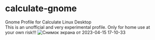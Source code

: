 # calculate-gnome
Gnome Profile for Calculate Linux Desktop  
This is an unofficial and very experimental profile. Only for home use at your own risk!!!
![Снимок экрана от 2023-04-15 17-10-33](https://user-images.githubusercontent.com/127089814/232235518-d7f4ed4a-ac44-4b52-b212-d39a567a1688.png)
